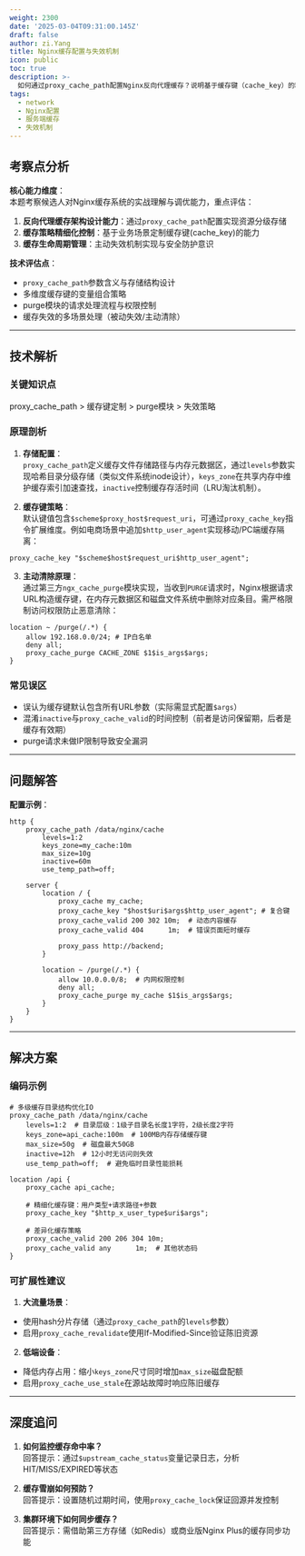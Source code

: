 ```yaml
---
weight: 2300
date: '2025-03-04T09:31:00.145Z'
draft: false
author: zi.Yang
title: Nginx缓存配置与失效机制
icon: public
toc: true
description: >-
  如何通过proxy_cache_path配置Nginx反向代理缓存？说明基于缓存键（cache_key）的精细化控制策略及主动清除缓存的purge模块实现原理。
tags:
  - network
  - Nginx配置
  - 服务端缓存
  - 失效机制
---
```


## 考察点分析

**核心能力维度**：  
本题考察候选人对Nginx缓存系统的实战理解与调优能力，重点评估：

1. **反向代理缓存架构设计能力**：通过`proxy_cache_path`配置实现资源分级存储
2. **缓存策略精细化控制**：基于业务场景定制缓存键(cache_key)的能力
3. **缓存生命周期管理**：主动失效机制实现与安全防护意识

**技术评估点**：  

- `proxy_cache_path`参数含义与存储结构设计
- 多维度缓存键的变量组合策略
- purge模块的请求处理流程与权限控制
- 缓存失效的多场景处理（被动失效/主动清除）

---

## 技术解析

### 关键知识点

proxy_cache_path > 缓存键定制 > purge模块 > 失效策略

### 原理剖析

1. **存储配置**：  
`proxy_cache_path`定义缓存文件存储路径与内存元数据区，通过`levels`参数实现哈希目录分级存储（类似文件系统inode设计），`keys_zone`在共享内存中维护缓存索引加速查找，`inactive`控制缓存存活时间（LRU淘汰机制）。

2. **缓存键策略**：  
默认键值包含`$scheme$proxy_host$request_uri`，可通过`proxy_cache_key`指令扩展维度。例如电商场景中追加`$http_user_agent`实现移动/PC端缓存隔离：

```nginx
proxy_cache_key "$scheme$host$request_uri$http_user_agent";
```

3. **主动清除原理**：  
通过第三方`ngx_cache_purge`模块实现，当收到`PURGE`请求时，Nginx根据请求URL构造缓存键，在内存元数据区和磁盘文件系统中删除对应条目。需严格限制访问权限防止恶意清除：

```nginx
location ~ /purge(/.*) {
    allow 192.168.0.0/24; # IP白名单
    deny all;
    proxy_cache_purge CACHE_ZONE $1$is_args$args;
}
```

### 常见误区

- 误认为缓存键默认包含所有URL参数（实际需显式配置`$args`）
- 混淆`inactive`与`proxy_cache_valid`的时间控制（前者是访问保留期，后者是缓存有效期）
- purge请求未做IP限制导致安全漏洞

---

## 问题解答

**配置示例**：  

```nginx
http {
    proxy_cache_path /data/nginx/cache 
        levels=1:2 
        keys_zone=my_cache:10m 
        max_size=10g 
        inactive=60m 
        use_temp_path=off;

    server {
        location / {
            proxy_cache my_cache;
            proxy_cache_key "$host$uri$args$http_user_agent"; # 复合键
            proxy_cache_valid 200 302 10m;  # 动态内容缓存
            proxy_cache_valid 404      1m;  # 错误页面短时缓存
            
            proxy_pass http://backend;
        }

        location ~ /purge(/.*) {
            allow 10.0.0.0/8;  # 内网权限控制
            deny all;
            proxy_cache_purge my_cache $1$is_args$args;
        }
    }
}
```

---

## 解决方案

### 编码示例

```nginx
# 多级缓存目录结构优化IO
proxy_cache_path /data/nginx/cache 
    levels=1:2  # 目录层级：1级子目录名长度1字符，2级长度2字符
    keys_zone=api_cache:100m  # 100MB内存存储缓存键
    max_size=50g  # 磁盘最大50GB
    inactive=12h  # 12小时无访问则失效
    use_temp_path=off;  # 避免临时目录性能损耗

location /api {
    proxy_cache api_cache;
    
    # 精细化缓存键：用户类型+请求路径+参数
    proxy_cache_key "$http_x_user_type$uri$args";
    
    # 差异化缓存策略
    proxy_cache_valid 200 206 304 10m;
    proxy_cache_valid any      1m;  # 其他状态码
}
```

### 可扩展性建议

1. **大流量场景**：  

- 使用hash分片存储（通过`proxy_cache_path`的`levels`参数）
- 启用`proxy_cache_revalidate`使用If-Modified-Since验证陈旧资源

2. **低端设备**：  

- 降低内存占用：缩小`keys_zone`尺寸同时增加`max_size`磁盘配额
- 启用`proxy_cache_use_stale`在源站故障时响应陈旧缓存

---

## 深度追问

1. **如何监控缓存命中率？**  
回答提示：通过`$upstream_cache_status`变量记录日志，分析HIT/MISS/EXPIRED等状态

2. **缓存雪崩如何预防？**  
回答提示：设置随机过期时间，使用`proxy_cache_lock`保证回源并发控制

3. **集群环境下如何同步缓存？**  
回答提示：需借助第三方存储（如Redis）或商业版Nginx Plus的缓存同步功能
